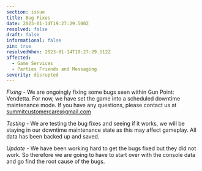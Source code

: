 ```yaml
---
section: issue
title: Bug Fixes
date: 2023-01-14T19:27:29.500Z
resolved: false
draft: false
informational: false
pin: true
resolvedWhen: 2023-01-14T19:27:29.512Z
affected:
  - Game Services
  - Parties Friends and Messaging
severity: disrupted
---
```

*Fixing* - We are ongoingly fixing some bugs seen within Gun Point: Vendetta. For now, we have set the game into a scheduled downtime maintenance mode. If you have any questions, please contact us at summitcustomercare@gmail.com

﻿*Testing* - We are testing the bug fixes and seeing if it works, we will be staying in our downtime maintenance state as this may affect gameplay. All data has been backed up and saved.

*﻿Update* - We have been working hard to get the bugs fixed but they did not work. So therefore we are going to have to start over with the console data and go find the root cause of the bugs.